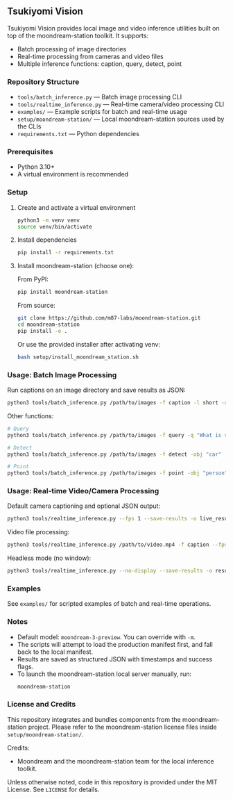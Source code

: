 ## Tsukiyomi Vision

Tsukiyomi Vision provides local image and video inference utilities built on top of the moondream-station toolkit. It supports:

- Batch processing of image directories
- Real-time processing from cameras and video files
- Multiple inference functions: caption, query, detect, point

### Repository Structure

- `tools/batch_inference.py` — Batch image processing CLI
- `tools/realtime_inference.py` — Real-time camera/video processing CLI
- `examples/` — Example scripts for batch and real-time usage
- `setup/moondream-station/` — Local moondream-station sources used by the CLIs
- `requirements.txt` — Python dependencies

### Prerequisites

- Python 3.10+
- A virtual environment is recommended

### Setup

1. Create and activate a virtual environment
   ```bash
   python3 -m venv venv
   source venv/bin/activate
   ```

2. Install dependencies
   ```bash
   pip install -r requirements.txt
   ```

3. Install moondream-station (choose one):

   From PyPI:
   ```bash
   pip install moondream-station
   ```

   From source:
   ```bash
   git clone https://github.com/m87-labs/moondream-station.git
   cd moondream-station
   pip install -e .
   ```

   Or use the provided installer after activating venv:
   ```bash
   bash setup/install_moondream_station.sh
   ```

### Usage: Batch Image Processing

Run captions on an image directory and save results as JSON:
```bash
python3 tools/batch_inference.py /path/to/images -f caption -l short -o results.json
```

Other functions:
```bash
# Query
python3 tools/batch_inference.py /path/to/images -f query -q "What is shown?" -o answers.json

# Detect
python3 tools/batch_inference.py /path/to/images -f detect -obj "car" -o detections.json

# Point
python3 tools/batch_inference.py /path/to/images -f point -obj "person" -o points.json
```

### Usage: Real-time Video/Camera Processing

Default camera captioning and optional JSON output:
```bash
python3 tools/realtime_inference.py --fps 1 --save-results -o live_results.json
```

Video file processing:
```bash
python3 tools/realtime_inference.py /path/to/video.mp4 -f caption --fps 2 --save-results -o video_results.json
```

Headless mode (no window):
```bash
python3 tools/realtime_inference.py --no-display --save-results -o results.json
```

### Examples

See `examples/` for scripted examples of batch and real-time operations.

### Notes

- Default model: `moondream-3-preview`. You can override with `-m`.
- The scripts will attempt to load the production manifest first, and fall back to the local manifest.
- Results are saved as structured JSON with timestamps and success flags.
- To launch the moondream-station local server manually, run:
  ```bash
  moondream-station
  ```

### License and Credits

This repository integrates and bundles components from the moondream-station project. Please refer to the moondream-station license files inside `setup/moondream-station/`.

Credits:
- Moondream and the moondream-station team for the local inference toolkit.

Unless otherwise noted, code in this repository is provided under the MIT License. See `LICENSE` for details.
